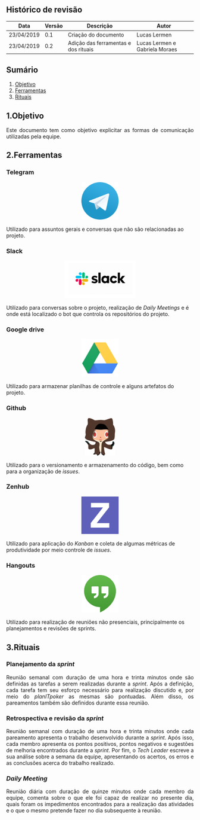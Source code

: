 ## Histórico de revisão
| Data | Versão | Descrição | Autor |
|-|-|-|-|
| 23/04/2019 | 0.1 | Criação do documento | Lucas Lermen |
| 23/04/2019 | 0.2 | Adição das ferramentas e dos rituais | Lucas Lermen e Gabriela Moraes |

## Sumário

1. [Objetivo](#_1-objetivo)
2. [Ferramentas](#_2-ferramentas)
3. [Rituais](#_3-rituais)

## 1.Objetivo

<p align="justify"> Este documento tem como objetivo explicitar as formas de comunicação utilizadas pela equipe.</p>

## 2.Ferramentas

### Telegram

<p align="center"> <img src="imagens/telegram-logo.png" width="auto" height="100" /> 
<br>   

Utilizado para assuntos gerais e conversas que não são relacionadas ao projeto.

### Slack

<p align="center"> <img src="imagens/slack-logo.png" width="auto" height="100" /> 
<br>   

Utilizado para conversas sobre o projeto, realização de <i>Daily Meetings</i> e é onde está localizado o bot que controla os repositórios do projeto.

### Google drive

<p align="center"> <img src="imagens/googledrive-logo.png" width="auto" height="100" /> 
<br>   

Utilizado para armazenar planilhas de controle e alguns artefatos do projeto.

### Github

<p align="center"> <img src="imagens/github-logo.png" width="auto" height="100" /> 
<br>   

Utilizado para o versionamento e armazenamento do código, bem como para a organização de <i>issues</i>.

### Zenhub

<p align="center"> <img src="imagens/zenhub-logo.png" width="auto" height="100" /> 
<br>   

Utilizado para aplicação do <i>Kanban</i> e coleta de algumas métricas de produtividade por meio controle de <i>issues</i>.

### Hangouts

<p align="center"> <img src="imagens/hangouts-logo.png" width="auto" height="100" /> 
<br>   

Utilizado para realização de reuniões não presenciais, principalmente os planejamentos e revisões de sprints.

## 3.Rituais

### Planejamento da <i>sprint</i>

<p align="justify">Reunião semanal com duração de uma hora e trinta minutos onde são definidas as tarefas a serem realizadas durante a <i>sprint</i>. Após a definição, cada tarefa tem seu esforço necessário para realização discutido e, por meio do <i>planITpoker</i> as mesmas são pontuadas. Além disso, os pareamentos também são definidos durante essa reunião.</p>

### Retrospectiva e revisão da <i>sprint</i>

<p align="justify">Reunião semanal com duração de uma hora e trinta minutos onde cada pareamento apresenta o trabalho desenvolvido durante a <i>sprint</i>. Após isso, cada membro apresenta os pontos positivos, pontos negativos e sugestões de melhoria encontrados durante a <i>sprint</i>. Por fim, o <i>Tech Leader</i> escreve a sua análise sobre a semana da equipe, apresentando os acertos, os erros e as conclusões acerca do trabalho realizado.</p>

### <i>Daily Meeting</i>

<p align="justify">Reunião diária com duração de quinze minutos onde cada membro da equipe, comenta sobre o que ele foi capaz de realizar no presente dia, quais foram os impedimentos encontrados para a realização das atividades e o que o mesmo pretende fazer no dia subsequente à reunião.

